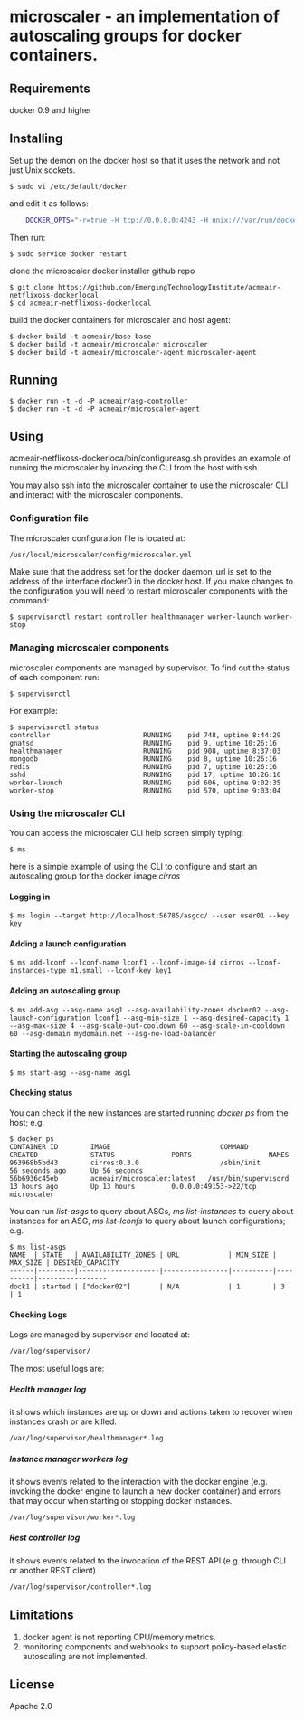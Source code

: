 microscaler - an implementation of autoscaling groups for docker containers. 
============================================================================

## Requirements

docker 0.9 and higher

## Installing

Set up the demon on the docker host so that it uses the network and not just Unix sockets.

	$ sudo vi /etc/default/docker

and edit it as follows:

```bash
	DOCKER_OPTS="-r=true -H tcp://0.0.0.0:4243 -H unix:///var/run/docker.sock  ${DOCKER_OPTS}"
```
Then run:
  
	$ sudo service docker restart

clone the microscaler docker installer github repo 

	$ git clone https://github.com/EmergingTechnologyInstitute/acmeair-netflixoss-dockerlocal
	$ cd acmeair-netflixoss-dockerlocal

build the docker containers for microscaler and host agent:

	$ docker build -t acmeair/base base
	$ docker build -t acmeair/microscaler microscaler
	$ docker build -t acmeair/microscaler-agent microscaler-agent

## Running

	$ docker run -t -d -P acmeair/asg-controller
	$ docker run -t -d -P acmeair/microscaler-agent

## Using
acmeair-netflixoss-dockerloca/bin/configureasg.sh provides an example of running the microscaler by invoking the CLI from the host with ssh.

You may also ssh into the microscaler container to use the microscaler CLI and interact with the microscaler components.

### Configuration file
The microscaler configuration file is located at:

```bash
/usr/local/microscaler/config/microscaler.yml
```

Make sure that the address set for the docker daemon_url is set to the address of the interface docker0 in the docker host.
If you make changes to the configuration you will need to restart microscaler components with the command:

	$ supervisorctl restart controller healthmanager worker-launch worker-stop

### Managing microscaler components
microscaler components are managed by supervisor. To find out the status of each component run:

	$ supervisorctl

For example:

	$ supervisorctl status
	controller                       RUNNING    pid 748, uptime 8:44:29
	gnatsd                           RUNNING    pid 9, uptime 10:26:16
	healthmanager                    RUNNING    pid 908, uptime 8:37:03
	mongodb                          RUNNING    pid 8, uptime 10:26:16
	redis                            RUNNING    pid 7, uptime 10:26:16
	sshd                             RUNNING    pid 17, uptime 10:26:16
	worker-launch                    RUNNING    pid 606, uptime 9:02:35
	worker-stop                      RUNNING    pid 570, uptime 9:03:04

### Using the microscaler CLI

You can access the microscaler CLI help screen simply typing: 

	$ ms

here is a simple example of using the CLI to configure and start an autoscaling group for the docker image *cirros*

#### Logging in

	$ ms login --target http://localhost:56785/asgcc/ --user user01 --key key 

#### Adding a launch configuration

	$ ms add-lconf --lconf-name lconf1 --lconf-image-id cirros --lconf-instances-type m1.small --lconf-key key1

#### Adding an autoscaling group

	$ ms add-asg --asg-name asg1 --asg-availability-zones docker02 --asg-launch-configuration lconf1 --asg-min-size 1 --asg-desired-capacity 1 --asg-max-size 4 --asg-scale-out-cooldown 60 --asg-scale-in-cooldown 60 --asg-domain mydomain.net --asg-no-load-balancer 

#### Starting the autoscaling group

	$ ms start-asg --asg-name asg1

#### Checking status
You can check if the new instances are started running *docker ps* from the host; e.g.

	$ docker ps
	CONTAINER ID        IMAGE                           COMMAND                CREATED             STATUS              PORTS                   NAMES
	963968b5bd43        cirros:0.3.0                    /sbin/init             56 seconds ago      Up 56 seconds         
	56b6936c45eb        acmeair/microscaler:latest   /usr/bin/supervisord   13 hours ago        Up 13 hours         0.0.0.0:49153->22/tcp   microscaler      

You can run *list-asgs* to query about ASGs, *ms list-instances* to query about instances for an ASG, *ms list-lconfs* to query about launch configurations; e.g.

	$ ms list-asgs
	NAME  | STATE   | AVAILABILITY_ZONES | URL            | MIN_SIZE | MAX_SIZE | DESIRED_CAPACITY
	------|---------|--------------------|----------------|----------|----------|-----------------
	dock1 | started | ["docker02"]       | N/A 			  | 1        | 3        | 1     

#### Checking Logs
Logs are managed by supervisor and located at:

```bash
/var/log/supervisor/
```

The most useful logs are:

##### Health manager log
it shows which instances are up or down and actions taken to recover when instances crash or are killed.

```bash
/var/log/supervisor/healthmanager*.log
```

##### Instance manager workers log 
it shows events related to the interaction with the docker engine (e.g. invoking the docker engine to launch a new docker container) and errors that may occur when starting or stopping docker instances.

```bash
/var/log/supervisor/worker*.log
```

##### Rest controller log 
it shows events related to the invocation of the REST API (e.g. through CLI or another REST client)

```bash
/var/log/supervisor/controller*.log
```

## Limitations
1. docker agent is not reporting CPU/memory metrics.
2. monitoring components and webhooks to support policy-based elastic autoscaling are not implemented.

## License
Apache 2.0
